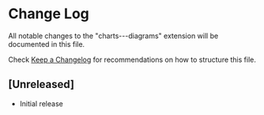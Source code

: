 # Change Log

All notable changes to the "charts---diagrams" extension will be documented in this file.

Check [Keep a Changelog](http://keepachangelog.com/) for recommendations on how to structure this file.

## [Unreleased]

- Initial release